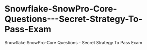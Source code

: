 # Snowflake-SnowPro-Core-Questions---Secret-Strategy-To-Pass-Exam
Snowflake SnowPro-Core Questions - Secret Strategy To Pass Exam
